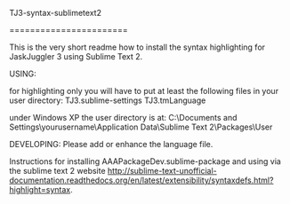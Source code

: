 TJ3-syntax-sublimetext2

=======================

This is the very short readme how to install the syntax highlighting for JaskJuggler 3 using Sublime Text 2.

USING:

for highlighting only you will have to put at least the following files in your user directory:
TJ3.sublime-settings
TJ3.tmLanguage

under Windows XP the user directory is at:
C:\Documents and Settings\yourusername\Application Data\Sublime Text 2\Packages\User

DEVELOPING:
Please add or enhance the language file.

Instructions for installing AAAPackageDev.sublime-package and using via the sublime text 2 website http://sublime-text-unofficial-documentation.readthedocs.org/en/latest/extensibility/syntaxdefs.html?highlight=syntax.

